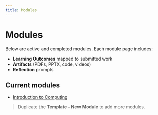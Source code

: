 ```yaml
---
title: Modules
---
```


# Modules

Below are active and completed modules. Each module page includes:
- **Learning Outcomes** mapped to submitted work
- **Artifacts** (PDFs, PPTX, code, videos)
- **Reflection** prompts

## Current modules
- [Introduction to Computing](introduction-to-computing.md)

> Duplicate the **Template – New Module** to add more modules.